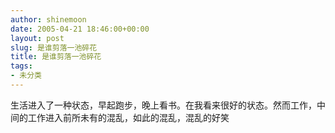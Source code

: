 ```yaml
---
author: shinemoon
date: 2005-04-21 18:46:00+00:00
layout: post
slug: 是谁剪落一池碎花
title: 是谁剪落一池碎花
tags:
- 未分类
---
```


生活进入了一种状态，早起跑步，晚上看书。在我看来很好的状态。然而工作，中间的工作进入前所未有的混乱，如此的混乱，混乱的好笑
